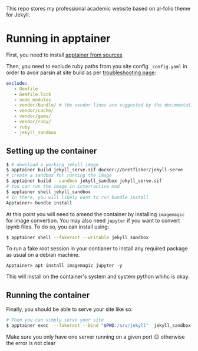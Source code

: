 This repo stores my professional academic website based on al-folio theme for Jekyll.

# Running in apptainer
First, you need to install [apptainer from sources](https://github.com/apptainer/apptainer/blob/release-1.3/INSTALL.md)

Then, you need to exclude ruby paths from you site config `_config.yaml` in order to avoir parsin at site build as per [troubleshooting page](https://jekyllrb.com/docs/troubleshooting/#configuration-problems):
```yml
exclude:
   - Gemfile
   - Gemfile.lock
   - node_modules
   - vendor/bundle/ # the vendor lines are suggested by the documentation but not useful here.
   - vendor/cache/
   - vendor/gems/
   - vendor/ruby/
   - ruby
   - jekyll_sandbox
```

## Setting up the container
```bash
$ # download a working jekyll image
$ apptainer build jekyll_serve.sif docker://bretfisher/jekyll-serve
# create a sandbox for running the image
$ apptainer build --sandbox jekyll_sandbox jekyll_serve.sif
# You can run the image in interractive mod
$ apptainer shell jekyll_sandbox
# In there, you will likely want to run bundle install 
Apptainer> bundle install
```
At this point you will need to amend the container by installing `imagemagic` for image convertion. You may also need `jupyter` if you want to convert ipynb files. To do so, you can install using: 
```bash
$ apptainer shell --fakeroot --writable jekyll_sandbox
```
To run a fake root session in your contianer to install any required package as usual on a debian machine.
```
Apptainer> apt install imagemagic jupyter -y
```
This will install on the container's system and system python whihc is okay.

## Running the container
Finally, you should be able to serve your site like so:
```bash
# Then you can simply serve your site
$ apptainer exec  --fakeroot --bind "$PWD:/srv/jekyll"  jekyll_sandbox   bundle exec jekyll serve --incremental --host 0.0.0.0 --port 4000
```

Make sure you only have one server running on a given port 😉 otherwise the error is not clear